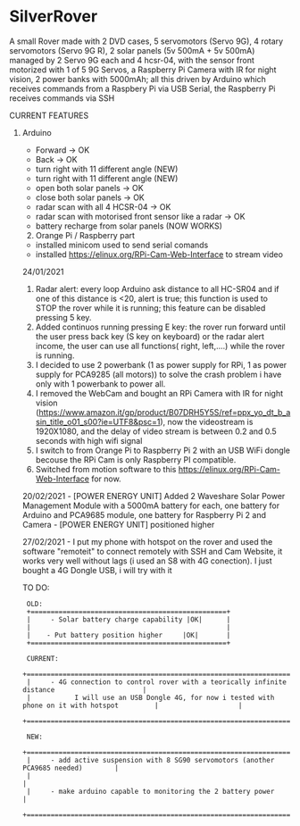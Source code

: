 # SilverRover
A small Rover made with 2 DVD cases, 5 servomotors (Servo 9G), 4 rotary servomotors (Servo 9G R), 2 solar panels (5v 500mA + 5v 500mA) managed by 2 Servo 9G each and 4 hcsr-04, with the sensor front motorized with 1 of 5 9G Servos, a Raspberry Pi Camera with IR for night vision, 2 power banks with 5000mAh;
all this driven by Arduino which receives commands from a Raspbery Pi via USB Serial, the Raspberry Pi receives commands via SSH





CURRENT FEATURES
1) Arduino
    - Forward -> OK
    - Back -> OK
    - turn right with 11 different angle  (NEW)
    - turn right with 11 different angle  (NEW) 
    - open both solar panels -> OK 
    - close both solar panels -> OK
    - radar scan with all 4 HCSR-04 -> OK
    - radar scan with motorised front sensor like a radar -> OK
    - battery recharge from solar panels (NOW WORKS)
    
    2) Orange Pi / Raspberry part
    - installed minicom used to send serial comands
    - installed https://elinux.org/RPi-Cam-Web-Interface to stream video
    
    24/01/2021
    1) Radar alert: every loop Arduino ask distance to all HC-SR04 and if one of this distance is <20, alert is true; this function is used to STOP the rover while it is       running; this feature can be disabled pressing 5 key.
    2) Added continuos running pressing E key: the rover run forward until the user press back key (S key on keyboard) or the radar alert income, the user can use all functions( right, left,....) while the rover is running.
    3) I decided to use 2 powerbank (1 as power supply for RPi, 1 as power supply for PCA9285 (all motors)) to solve the crash problem i have only with 1 powerbank to power all.
    4) I removed the WebCam and bought an RPi Camera with IR for night vision (https://www.amazon.it/gp/product/B07DRH5Y5S/ref=ppx_yo_dt_b_asin_title_o01_s00?ie=UTF8&psc=1), now the videostream is 1920X1080, and the delay of video stream is between 0.2 and 0.5 seconds with high wifi signal
    5) I switch to from Orange Pi to Raspberry Pi 2 with an USB WiFi dongle becouse the RPi Cam is only Raspberry PI compatible.
    6) Switched from motion software to this https://elinux.org/RPi-Cam-Web-Interface for now.
    
    20/02/2021
        - [POWER ENERGY UNIT] Added 2 Waveshare Solar Power Management Module with a 5000mA battery for each, one battery for Arduino and PCA9685 module, one battery for        Raspberry Pi 2 and Camera
        - [POWER ENERGY UNIT] positioned higher
    
    27/02/2021
        - I put my phone with hotspot on the rover and used the software "remoteit" to connect remotely with SSH and Cam Website, it works very well without lags (i used an S8           with 4G conection). I just bought a 4G Dongle USB, i will try with it
    
    
    TO DO:
        
        
        OLD:
        +=================================================+
        |     - Solar battery charge capability |OK|      |
        |                                                 |
        |    - Put battery position higher     |OK|       |
        +=================================================+
        
        CURRENT:
        +===============================================================================================+
        |     - 4G connection to control rover with a teorically infinite distance                      |
        |           I will use an USB Dongle 4G, for now i tested with phone on it with hotspot         |                    |
        +===============================================================================================+
        
        NEW:
        +=====================================================================================+
        |     - add active suspension with 8 SG90 servomotors (another PCA9685 needed)        |
        |                                                                                     |
        |     - make arduino capable to monitoring the 2 battery power                        |
        +=====================================================================================+
    
